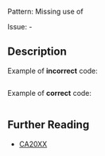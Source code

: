 Pattern: Missing use of 

Issue: -

## Description



Example of **incorrect** code:

```cs

```

Example of **correct** code:

```cs

```

## Further Reading

* [CA20XX](https://learn.microsoft.com/en-us/dotnet/fundamentals/code-analysis/quality-rules/ca20XX)
